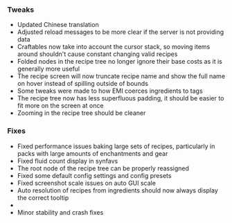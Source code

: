 ### Tweaks
* Updated Chinese translation
* Adjusted reload messages to be more clear if the server is not providing data
* Craftables now take into account the cursor stack, so moving items around shouldn't cause constant changing valid recipes
* Folded nodes in the recipe tree no longer ignore their base costs as it is generally more useful
* The recipe screen will now truncate recipe name and show the full name on hover instead of spilling outside of bounds
* Some tweaks were made to how EMI coerces ingredients to tags
* The recipe tree now has less superfluous padding, it should be easier to fit more on the screen at once
* Zooming in the recipe tree should be cleaner

### Fixes
* Fixed performance issues baking large sets of recipes, particularly in packs with large amounts of enchantments and gear
* Fixed fluid count display in synfavs
* The root node of the recipe tree can be properly reassigned
* Fixed some default config settings and config presets
* Fixed screenshot scale issues on auto GUI scale
* Auto resolution of recipes from ingredients should now always display the correct tooltip
* 
* Minor stability and crash fixes